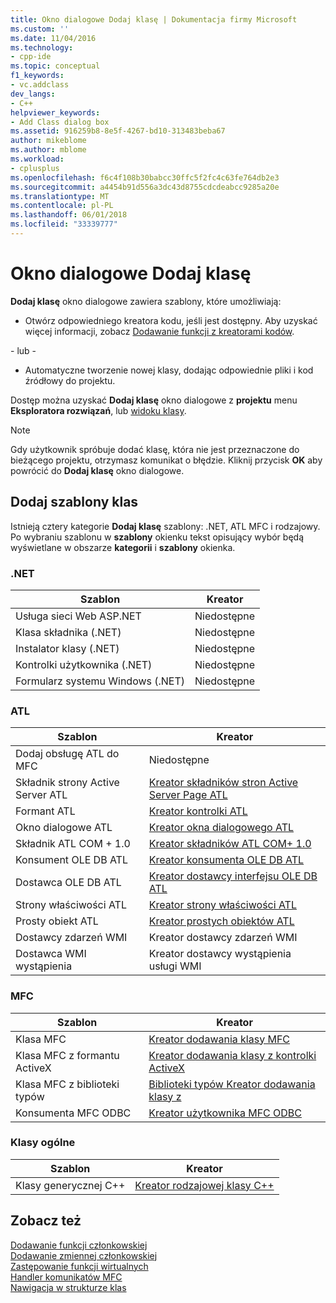 ```yaml
---
title: Okno dialogowe Dodaj klasę | Dokumentacja firmy Microsoft
ms.custom: ''
ms.date: 11/04/2016
ms.technology:
- cpp-ide
ms.topic: conceptual
f1_keywords:
- vc.addclass
dev_langs:
- C++
helpviewer_keywords:
- Add Class dialog box
ms.assetid: 916259b8-8e5f-4267-bd10-313483beba67
author: mikeblome
ms.author: mblome
ms.workload:
- cplusplus
ms.openlocfilehash: f6c4f108b30babcc30ffc5f2fc4c63fe764db2e3
ms.sourcegitcommit: a4454b91d556a3dc43d8755cdcdeabcc9285a20e
ms.translationtype: MT
ms.contentlocale: pl-PL
ms.lasthandoff: 06/01/2018
ms.locfileid: "33339777"
---
```

# <a name="add-class-dialog-box"></a>Okno dialogowe Dodaj klasę
**Dodaj klasę** okno dialogowe zawiera szablony, które umożliwiają:  
  
-   Otwórz odpowiedniego kreatora kodu, jeśli jest dostępny. Aby uzyskać więcej informacji, zobacz [Dodawanie funkcji z kreatorami kodów](../ide/adding-functionality-with-code-wizards-cpp.md).  
  
 \- lub -  
  
-   Automatyczne tworzenie nowej klasy, dodając odpowiednie pliki i kod źródłowy do projektu.  
  
 Dostęp można uzyskać **Dodaj klasę** okno dialogowe z **projektu** menu **Eksploratora rozwiązań**, lub [widoku klasy](http://msdn.microsoft.com/en-us/8d7430a9-3e33-454c-a9e1-a85e3d2db925).  
  
> [!NOTE]
>  Gdy użytkownik spróbuje dodać klasę, która nie jest przeznaczone do bieżącego projektu, otrzymasz komunikat o błędzie. Kliknij przycisk **OK** aby powrócić do **Dodaj klasę** okno dialogowe.  
  
## <a name="add-class-templates"></a>Dodaj szablony klas  
 Istnieją cztery kategorie **Dodaj klasę** szablony: .NET, ATL MFC i rodzajowy. Po wybraniu szablonu w **szablony** okienku tekst opisujący wybór będą wyświetlane w obszarze **kategorii** i **szablony** okienka.  
  
### <a name="net"></a>.NET  
  
|Szablon|Kreator|  
|--------------|------------|  
|Usługa sieci Web ASP.NET|Niedostępne|  
|Klasa składnika (.NET)|Niedostępne|  
|Instalator klasy (.NET)|Niedostępne|  
|Kontrolki użytkownika (.NET)|Niedostępne|  
|Formularz systemu Windows (.NET)|Niedostępne|  
  
### <a name="atl"></a>ATL  
  
|Szablon|Kreator|  
|--------------|------------|  
|Dodaj obsługę ATL do MFC|Niedostępne|  
|Składnik strony Active Server ATL|[Kreator składników stron Active Server Page ATL](../atl/reference/atl-active-server-page-component-wizard.md)|  
|Formant ATL|[Kreator kontrolki ATL](../atl/reference/atl-control-wizard.md)|  
|Okno dialogowe ATL|[Kreator okna dialogowego ATL](../atl/reference/atl-dialog-wizard.md)|  
|Składnik ATL COM + 1.0|[Kreator składników ATL COM+ 1.0](../atl/reference/atl-com-plus-1-0-component-wizard.md)|  
|Konsument OLE DB ATL|[Kreator konsumenta OLE DB ATL](../atl/reference/atl-ole-db-consumer-wizard.md)|  
|Dostawca OLE DB ATL|[Kreator dostawcy interfejsu OLE DB ATL](../atl/reference/atl-ole-db-provider-wizard.md)|  
|Strony właściwości ATL|[Kreator strony właściwości ATL](../atl/reference/atl-property-page-wizard.md)|  
|Prosty obiekt ATL|[Kreator prostych obiektów ATL](../atl/reference/atl-simple-object-wizard.md)|  
|Dostawcy zdarzeń WMI|Kreator dostawcy zdarzeń WMI|  
|Dostawca WMI wystąpienia|Kreator dostawcy wystąpienia usługi WMI|  
  
### <a name="mfc"></a>MFC  
  
|Szablon|Kreator|  
|--------------|------------|  
|Klasa MFC|[Kreator dodawania klasy MFC](../mfc/reference/mfc-add-class-wizard.md)|  
|Klasa MFC z formantu ActiveX|[Kreator dodawania klasy z kontrolki ActiveX](../ide/add-class-from-activex-control-wizard.md)|  
|Klasa MFC z biblioteki typów|[Biblioteki typów Kreator dodawania klasy z](../mfc/reference/add-class-from-typelib-wizard.md)|  
|Konsumenta MFC ODBC|[Kreator użytkownika MFC ODBC](../mfc/reference/mfc-odbc-consumer-wizard.md)|  
  
### <a name="generic-classes"></a>Klasy ogólne  
  
|Szablon|Kreator|  
|--------------|------------|  
|Klasy generycznej C++|[Kreator rodzajowej klasy C++](../ide/generic-cpp-class-wizard.md)|  
  
## <a name="see-also"></a>Zobacz też  
 [Dodawanie funkcji członkowskiej](../ide/adding-a-member-function-visual-cpp.md)   
 [Dodawanie zmiennej członkowskiej](../ide/adding-a-member-variable-visual-cpp.md)   
 [Zastępowanie funkcji wirtualnych](../ide/overriding-a-virtual-function-visual-cpp.md)   
 [Handler komunikatów MFC](../mfc/reference/adding-an-mfc-message-handler.md)   
 [Nawigacja w strukturze klas](../ide/navigating-the-class-structure-visual-cpp.md)